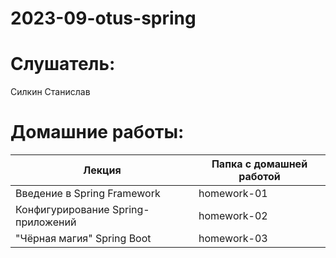 # 2023-09-otus-spring

# Слушатель:
Силкин Станислав

# Домашние работы:
| Лекция                             | Папка с домашней работой |
|------------------------------------|--------------------------|
| Введение в Spring Framework        | homework-01              |
| Конфигурирование Spring-приложений | homework-02              |
| "Чёрная магия" Spring Boot         | homework-03              |
